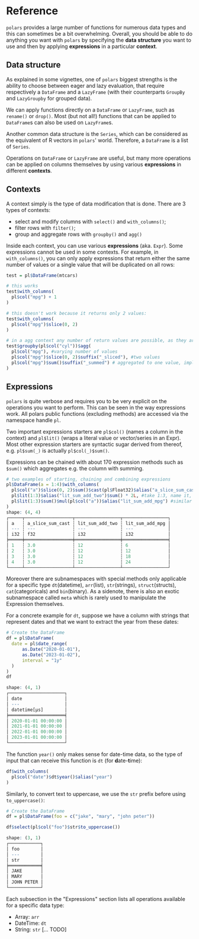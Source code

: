 # Reference
    
`polars` provides a large number of functions for numerous data types and this
can sometimes be a bit overwhelming. Overall, you should be able to do anything
you want with `polars` by specifying the **data structure** you want to use and 
then by applying **expressions** in a particular **context**.


## Data structure

As explained in some vignettes, one of `polars` biggest strengths is the ability
to choose between eager and lazy evaluation, that require respectively a 
`DataFrame` and a `LazyFrame` (with their counterparts `GroupBy` and `LazyGroupby`
for grouped data). 

We can apply functions directly on a `DataFrame` or `LazyFrame`, such as `rename()`
or `drop()`. Most (but not all!) functions that can be applied to `DataFrame`s
can also be used on `LazyFrame`s.

Another common data structure is the `Series`, which can be considered as the 
equivalent of R vectors in `polars`' world. Therefore, a `DataFrame` is a list of
`Series`.

Operations on `DataFrame` or `LazyFrame` are useful, but many more operations
can be applied on columns themselves by using various **expressions** in different
**contexts**.



## Contexts

A context simply is the type of data modification that is done. There are 3 types
of contexts:

* select and modify columns with `select()` and `with_columns()`;
* filter rows with `filter()`;
* group and aggregate rows with `groupby()` and `agg()`

Inside each context, you can use various **expressions** (aka. `Expr`). Some expressions cannot
be used in some contexts. For example, in `with_columns()`, you can only apply
expressions that return either the same number of values or a single value that
will be duplicated on all rows:

```r
test = pl$DataFrame(mtcars)

# this works
test$with_columns(
  pl$col("mpg") + 1
)

# this doesn't work because it returns only 2 values:
test$with_columns(
  pl$col("mpg")$slice(0, 2)
)
```

```r
# in a agg context any number of return values are possible, as they are returned in a list.
test$groupby(pl$col("cyl"))$agg(
  pl$col("mpg"), #varying number of values
  pl$col("mpg")$slice(0, 2)$suffix("_sliced"), #two values
  pl$col("mpg")$sum()$suffix("_summed") # aggregated to one value, implicitly unpacks list
)
```

## Expressions
`polars` is quite verbose and requires you to be very explicit on the operations
you want to perform. This can be seen in the way expressions work.
All polars public functions (excluding methods) are accessed via the namespace handle `pl`.

Two important expressions starters are `pl$col()` (names a column in the context) and `pl$lit()` (wraps a literal value or vector/series in an Expr).
Most other expression starters are syntactic sugar derived from thereof, e.g. `pl$sum(_)` is actually `pl$col(_)$sum()`.

Expressions can be chained with about 170 expression methods such as `$sum()` which aggregates e.g. the column with summing.

```r
# two examples of starting, chaining and combining expressions
pl$DataFrame(a = 1:4)$with_columns(
  pl$col("a")$slice(0, 2)$sum()$cast(pl$Float32)$alias("a_slice_sum_cast"), #take col mpg, then slice it, then sum, then cast
  pl$lit(1:3)$alias("lit_sum_add_two")$sum() * 2L, #take 1:3, name it, then sum, then multiply with two
  pl$lit(1:3)$sum()$mul(pl$col("a"))$alias("lit_sum_add_mpg") #similar to above, but with `mul()`-method instead of `*`.
)
shape: (4, 4)
┌─────┬──────────────────┬─────────────────┬─────────────────┐
│ a   ┆ a_slice_sum_cast ┆ lit_sum_add_two ┆ lit_sum_add_mpg │
│ --- ┆ ---              ┆ ---             ┆ ---             │
│ i32 ┆ f32              ┆ i32             ┆ i32             │
╞═════╪══════════════════╪═════════════════╪═════════════════╡
│ 1   ┆ 3.0              ┆ 12              ┆ 6               │
│ 2   ┆ 3.0              ┆ 12              ┆ 12              │
│ 3   ┆ 3.0              ┆ 12              ┆ 18              │
│ 4   ┆ 3.0              ┆ 12              ┆ 24              │
└─────┴──────────────────┴─────────────────┴─────────────────┘
```

Moreover there are subnamespaces with special methods only applicable for a specific type `dt`(datetime), `arr`(list), `str`(strings), `struct`(structs), `cat`(categoricals) and `bin`(binary).
As a sidenote, there is also an exotic subnamespace called `meta` which is rarely used to manipulate the Expression themselves.

For a concrete example for `dt`, suppose we have a column with strings that represent dates and that
we want to extract the year from these dates:

```r
# Create the DataFrame
df = pl$DataFrame(
  date = pl$date_range(
      as.Date("2020-01-01"),
      as.Date("2023-01-02"),
      interval = "1y"
  )
)
df

shape: (4, 1)
┌─────────────────────┐
│ date                │
│ ---                 │
│ datetime[μs]        │
╞═════════════════════╡
│ 2020-01-01 00:00:00 │
│ 2021-01-01 00:00:00 │
│ 2022-01-01 00:00:00 │
│ 2023-01-01 00:00:00 │
└─────────────────────┘
```

The function `year()` only makes sense for date-time data, so the type of input
that can receive this function is `dt` (for **d**ate-**t**ime):

```r
df$with_columns(
  pl$col("date")$dt$year()$alias("year")
)
```

Similarly, to convert text to uppercase, we use the `str` prefix before using
`to_uppercase()`:


```r
# Create the DataFrame
df = pl$DataFrame(foo = c("jake", "mary", "john peter"))

df$select(pl$col("foo")$str$to_uppercase())

shape: (3, 1)
┌────────────┐
│ foo        │
│ ---        │
│ str        │
╞════════════╡
│ JAKE       │
│ MARY       │
│ JOHN PETER │
└────────────┘
```

Each subsection in the "Expressions" section lists all operations available for
a specific data type:

* Array: `arr`
* DateTime: `dt`
* String: `str`
[... TODO]

